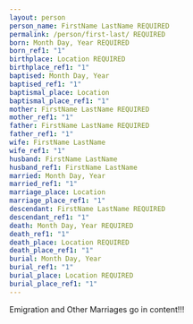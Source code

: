 ```yaml
---
layout: person
person_name: FirstName LastName REQUIRED
permalink: /person/first-last/ REQUIRED
born: Month Day, Year REQUIRED
born_ref1: "1"
birthplace: Location REQUIRED
birthplace_ref1: "1"
baptised: Month Day, Year
baptised_ref1: "1"
baptismal_place: Location
baptismal_place_ref1: "1"
mother: FirstName LastName REQUIRED
mother_ref1: "1"
father: FirstName LastName REQUIRED
father_ref1: "1"
wife: FirstName LastName
wife_ref1: "1"
husband: FirstName LastName
husband_ref1: FirstName LastName
married: Month Day, Year
married_ref1: "1"
marriage_place: Location
marriage_place_ref1: "1"
descendant: FirstName LastName REQUIRED
descendant_ref1: "1"
death: Month Day, Year REQUIRED
death_ref1: "1"
death_place: Location REQUIRED
death_place_ref1: "1"
burial: Month Day, Year
burial_ref1: "1"
burial_place: Location REQUIRED
burial_place_ref1: "1"
---
```


Emigration and Other Marriages go in content!!!
